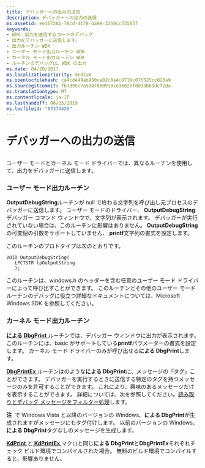 ```yaml
---
title: デバッガーへの出力の送信
description: デバッガーへの出力の送信
ms.assetid: ee167261-78cd-4178-ba98-3250cc735657
keywords:
- WDK、出力を送信するコードのデバッグ
- 出力をデバッガーに送信します。
- 出力ルーチン WDK
- ユーザー モード出力ルーチン WDK
- カーネル モード出力ルーチン WDK
- ルーチンのデバッグは、WDK の出力
ms.date: 04/20/2017
ms.localizationpriority: medium
ms.openlocfilehash: ca4cd449ab950ca82c8a4c9719c076525cc020a9
ms.sourcegitcommit: fb7d95c7a5d47860918cd3602efdd33b69dcf2da
ms.translationtype: MT
ms.contentlocale: ja-JP
ms.lasthandoff: 06/25/2019
ms.locfileid: "67374426"
---
```

# <a name="sending-output-to-the-debugger"></a>デバッガーへの出力の送信


## <span id="ddk_sending_output_to_the_debugger_tools"></span><span id="DDK_SENDING_OUTPUT_TO_THE_DEBUGGER_TOOLS"></span>


ユーザー モードとカーネル モード ドライバーでは、異なるルーチンを使用して、出力をデバッガーに送信します。

### <a name="span-idusermodeoutputroutinesspanspan-idusermodeoutputroutinesspanuser-mode-output-routines"></a><span id="user_mode_output_routines"></span><span id="USER_MODE_OUTPUT_ROUTINES"></span>ユーザー モード出力ルーチン

**OutputDebugString**ルーチンが null で終わる文字列を呼び出し元プロセスのデバッガーに送信します。 ユーザー モードのドライバー、 **OutputDebugString**デバッガー コマンド ウィンドウで、文字列が表示されます。 デバッガーが実行されていない場合は、このルーチンに影響はありません。 **OutputDebugString**の可変個の引数をサポートしていません、 **printf**文字列の書式を設定します。

このルーチンのプロトタイプは次のとおりです。

```
VOID OutputDebugString(
   LPCTSTR lpOutputString
   );
```

このルーチンは、windows.h のヘッダーを含む任意のユーザー モード ドライバーによって呼び出すことができます。 このルーチンとその他のユーザー モード ルーチンのデバッグに役立つ詳細なドキュメントについては、Microsoft Windows SDK を参照してください。

### <a name="span-idkernelmodeoutputroutinesspanspan-idkernelmodeoutputroutinesspankernel-mode-output-routines"></a><span id="kernel_mode_output_routines"></span><span id="KERNEL_MODE_OUTPUT_ROUTINES"></span>カーネル モード出力ルーチン

[**による DbgPrint** ](https://docs.microsoft.com/windows-hardware/drivers/ddi/content/wdm/nf-wdm-dbgprint)ルーチンでは、デバッガー ウィンドウに出力が表示されます。 このルーチンには、basic がサポートしている**printf**パラメーターの書式を設定します。 カーネル モード ドライバーのみが呼び出せる**による DbgPrint**します。

[ **DbgPrintEx** ](https://docs.microsoft.com/windows-hardware/drivers/ddi/content/wdm/nf-wdm-dbgprintex)ルーチンはのような**による DbgPrint**に、メッセージの「タグ」ことができます。 デバッガーを実行するときに送信する特定のタグを持つメッセージのみを許可することができます。 これにより、興味のあるメッセージだけを表示することができます。 詳細については、次を参照してください。[読み取りとデバッグ メッセージをフィルター処理](reading-and-filtering-debugging-messages.md)します。

**注**  で Windows Vista と以降のバージョンの Windows、**による DbgPrint**が生成されますがメッセージにもタグ付けします。 以前のバージョンの Windows、**による DbgPrint**タグなしのメッセージを生成します。

 

[ **KdPrint** ](https://docs.microsoft.com/windows-hardware/drivers/ddi/content/wdm/nf-wdm-kdprint)と[ **KdPrintEx** ](https://docs.microsoft.com/windows-hardware/drivers/ddi/content/wdm/nf-wdm-kdprintex)マクロと同じ**による DbgPrint**と**DbgPrintEx**それぞれチェック ビルド環境でコンパイルされた場合。 無料のビルド環境でコンパイルすると、影響ありません。

 

 





